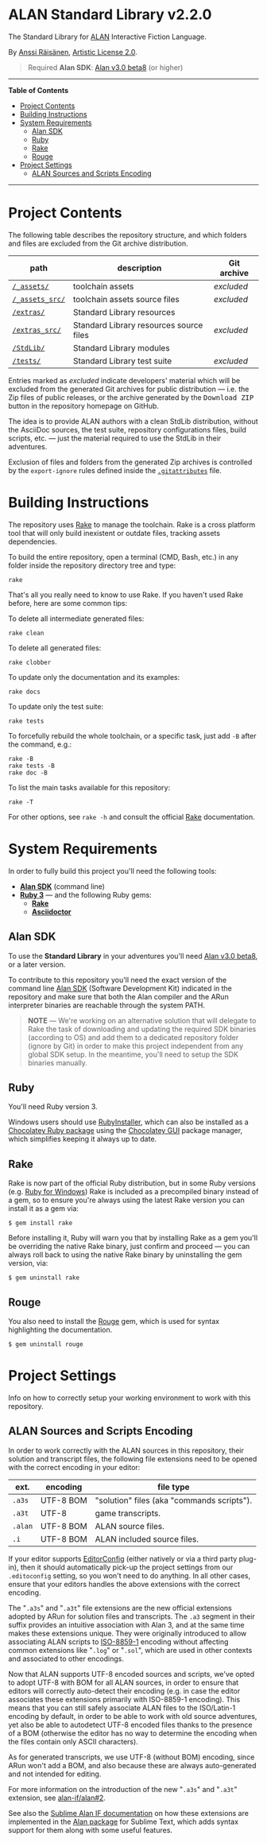 # ALAN Standard Library v2.2.0

The Standard Library for [ALAN] Interactive Fiction Language.

By [Anssi Räisänen], [Artistic License 2.0].

> Required **Alan SDK**: [Alan v3.0 beta8][SDK] (or higher)

[SDK]: https://www.alanif.se/download-alan-v3/development-kits/development-kits-3-0beta8 "Go to the download page of this specific Alan SDK release"


-----

**Table of Contents**

<!-- MarkdownTOC autolink="true" bracket="round" autoanchor="false" lowercase="only_ascii" uri_encoding="true" levels="1,2,3" -->

- [Project Contents](#project-contents)
- [Building Instructions](#building-instructions)
- [System Requirements](#system-requirements)
    - [Alan SDK](#alan-sdk)
    - [Ruby](#ruby)
    - [Rake](#rake)
    - [Rouge](#rouge)
- [Project Settings](#project-settings)
    - [ALAN Sources and Scripts Encoding](#alan-sources-and-scripts-encoding)

<!-- /MarkdownTOC -->

-----

# Project Contents

The following table describes the repository structure, and which folders and files are excluded from the Git archive distribution.

|               path              |               description               | Git archive |
|---------------------------------|-----------------------------------------|-------------|
| [`/_assets/`][_assets/]         | toolchain assets                        | _excluded_  |
| [`/_assets_src/`][_assets_src/] | toolchain assets source files           | _excluded_  |
| [`/extras/`][extras/]           | Standard Library resources              |             |
| [`/extras_src/`][extras_src/]   | Standard Library resources source files | _excluded_  |
| [`/StdLib/`][StdLib/]           | Standard Library modules                |             |
| [`/tests/`][tests/]             | Standard Library test suite             | _excluded_  |

Entries marked as _excluded_ indicate developers' material which will be excluded from the generated Git archives for public distribution — i.e. the Zip files of public releases, or the archive generated by the <kbd>Download ZIP</kbd> button in the repository homepage on GitHub.

The idea is to provide ALAN authors with a clean StdLib distribution, without the AsciiDoc sources, the test suite, repository configurations files, build scripts, etc. — just the material required to use the StdLib in their adventures.

Exclusion of files and folders from the generated Zip archives is controlled by the `export-ignore` rules defined inside the [`.gitattributes`][.gitattributes] file.


# Building Instructions

The repository uses [Rake] to manage the toolchain.
Rake is a cross platform tool that will only build inexistent or outdate files, tracking assets dependencies.

To build the entire repository, open a terminal (CMD, Bash, etc.) in any folder inside the repository directory tree and type:

    rake

That's all you really need to know to use Rake.
If you haven't used Rake before, here are some common tips:

To delete all intermediate generated files:

    rake clean

To delete all generated files:

    rake clobber

To update only the documentation and its examples:

    rake docs

To update only the test suite:

    rake tests

To forcefully rebuild the whole toolchain, or a specific task, just add `-B` after the command, e.g.:

    rake -B
    rake tests -B
    rake doc -B

To list the main tasks available for this repository:

    rake -T

For other options, see `rake -h` and consult the official [Rake] documentation.


# System Requirements

In order to fully build this project you'll need the following tools:

- __[Alan SDK](#alan-sdk)__ (command line)
- __[Ruby 3](#ruby)__ — and the following Ruby gems:
    + __[Rake](#rake)__
    + __[Asciidoctor]__

## Alan SDK

To use the **Standard Library** in your adventures you'll need [Alan v3.0 beta8][SDK], or a later version.

To contribute to this repository you'll need the exact version of the command line [Alan SDK]  (Software Development Kit) indicated in the repository and make sure that both the Alan compiler and the ARun interpreter binaries are reachable through the system PATH.

> **NOTE** — We're working on an alternative solution that will delegate to Rake the task of downloading and updating the required SDK binaries (according to OS) and add them to a dedicated repository folder (ignore by Git) in order to make this project independent from any global SDK setup.
> In the meantime, you'll need to setup the SDK binaries manually.

## Ruby

You'll need Ruby version 3.

Windows users should use [RubyInstaller], which can also be installed as a [Chocolatey Ruby package] using the [Chocolatey GUI] package manager, which simplifies keeping it always up to date.

## Rake

Rake is now part of the official Ruby distribution, but in some Ruby versions (e.g. [Ruby for Windows]) Rake is included as a precompiled binary instead of a gem, so to ensure you're always using the latest Rake version you can install it as a gem via:

    $ gem install rake

Before installing it, Ruby will warn you that by installing Rake as a gem you'll be overriding the native Rake binary, just confirm and proceed — you can always roll back to using the native Rake binary by uninstalling the gem version, via:

    $ gem uninstall rake

## Rouge

You also need to install the [Rouge] gem, which is used for syntax highlighting the documentation.

    $ gem uninstall rouge

# Project Settings

Info on how to correctly setup your working environment to work with this repository.

## ALAN Sources and Scripts Encoding

In order to work correctly with the ALAN sources in this repository, their solution and transcript files, the following file extensions need to be opened with the correct encoding in your editor:

|   ext.  |  encoding |                 file type                  |
|---------|-----------|--------------------------------------------|
| `.a3s`  | UTF-8 BOM | "solution" files (aka "commands scripts"). |
| `.a3t`  | UTF-8     | game transcripts.                          |
| `.alan` | UTF-8 BOM | ALAN source files.                         |
| `.i`    | UTF-8 BOM | ALAN included source files.                |


If your editor supports [EditorConfig] (either natively or via a third party plug-in), then it should automatically pick-up the project settings from our `.editoconfig` setting, so you won't need to do anything.
In all other cases, ensure that your editors handles the above extensions with the correct encoding.

The "`.a3s`" and "`.a3t`" file extensions are the new official extensions adopted by ARun for solution files and transcripts.
The `.a3` segment in their suffix provides an intuitive association with Alan&nbsp;3, and at the same time makes these extensions unique.
They were originally introduced to allow associating ALAN scripts to [ISO-8859-1] encoding without affecting common extensions like "`.log`" or "`.sol`", which are used in other contexts and associated to other encodings.

Now that ALAN supports UTF-8 encoded sources and scripts, we've opted to adopt UTF-8 with BOM for all ALAN sources, in order to ensure that editors will correctly auto-detect their encoding (e.g. in case the editor associates these extensions primarily with ISO-8859-1 encoding).
This means that you can still safely associate ALAN files to the ISO/Latin-1 encoding by default, in order to be able to work with old source adventures, yet also be able to autodetect UTF-8 encoded files thanks to the presence of a BOM (otherwise the editor has no way to determine the encoding when the files contain only ASCII characters).

As for generated transcripts, we use UTF-8 (without BOM) encoding, since ARun won't add a BOM, and also because these are always auto-generated and not intended for editing.

For more information on the introduction of the new "`.a3s`" and "`.a3t`" extension, see [alan-if/alan#2].

See also the [Sublime Alan IF documentation] on how these extensions are implemented in the [Alan package] for Sublime Text, which adds syntax support for them along with some useful features.


<!-----------------------------------------------------------------------------
                               REFERENCE LINKS
------------------------------------------------------------------------------>


[Artistic License 2.0]: ./StdLib/COPYING "View the full license file"

[ISO-8859-1]: https://en.wikipedia.org/wiki/ISO/IEC_8859-1 "Read Wikipedia's page on ISO-8859-1"

<!-- ALAN Links -->

[ALAN]: https://www.alanif.se/ "Visit ALAN website"
[Alan SDK]: https://www.alanif.se/download-alan-v3/development-kits "Go to the Alan SDK section of the Alan website"

<!-- 3rd party tools -->

[Asciidoctor]: https://github.com/asciidoctor/asciidoctor
[Chocolatey GUI]: https://community.chocolatey.org/packages/ChocolateyGUI
[Chocolatey Ruby package]: https://community.chocolatey.org/packages/ruby
[EditorConfig]: https://editorconfig.org "Visit EditorConfig website"
[Rake]: https://ruby.github.io/rake/ "Visit Rake website"
[Rouge]: https://github.com/rouge-ruby/rouge "Visit Rouge repository"
[Ruby for Windows]: https://rubyinstaller.org
[RubyInstaller]: https://rubyinstaller.org

<!-- Sublime-Alan -->

[Sublime Alan IF documentation]: https://github.com/tajmone/sublime-alan-if#transcipt-and-solution-syntaxes "Go to Sublime Alan IF documentation on Alan Solution and Transcript files"
[Alan package]: https://github.com/tajmone/sublime-alan-if "Go to the Sublime Alan IF project, a package that adds Alan syntax support to Sublime Text"

<!-- project folders -->

[_assets/]: ./_assets/ "Navigate to folder"
[_assets_src/]: ./_assets_src/ "Navigate to folder"
[extras/]: ./extras/ "Navigate to folder"
[extras_src/]: ./extras_src/ "Navigate to folder"
[StdLib/]: ./StdLib/ "Navigate to folder"
[tests/]: ./tests/ "Navigate to folder"

<!-- project files -->

[.gitattributes]: ./.gitattributes "View the contents of '.gitattributes'"

<!-- Issues -->

[alan-if/alan#2]: https://github.com/alan-if/alan/issues/2 "View Issue #2 at ALAN repository on GitHub"

<!-- people -->

[Anssi Räisänen]: https://github.com/AnssiR66 "View Anssi Räisänen's GitHub profile"


<!-- EOF -->
